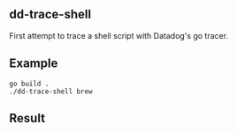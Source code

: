 dd-trace-shell
---------------
First attempt to trace a shell script with Datadog's go tracer.

Example
--------
```
go build .
./dd-trace-shell brew
```

Result
------
